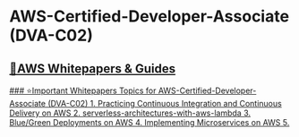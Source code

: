 # AWS-Certified-Developer-Associate (DVA-C02)


<a href="https://shorturl.at/cDkIf"><h2>🔗AWS Whitepapers & Guides</h2></a>

<a href="https://aws.amazon.com/whitepapers/?whitepapers-main.sort-by=item.additionalFields.sortDate&whitepapers-main.sort-order=desc&awsf.whitepapers-content-type=*all&awsf.whitepapers-global-methodology=*all&awsf.whitepapers-tech-category=*all&awsf.whitepapers-industries=*all&awsf.whitepapers-business-category=*all">
### ⭐Important  Whitepapers Topics  for AWS-Certified-Developer-Associate (DVA-C02)
1. Practicing Continuous Integration and Continuous Delivery on AWS
2. serverless-architectures-with-aws-lambda
3. Blue/Green Deployments on AWS
4. Implementing Microservices on AWS 
5. 